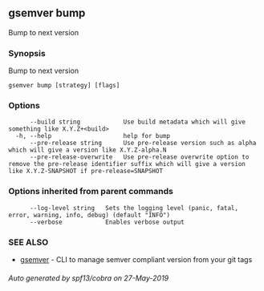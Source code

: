 ## gsemver bump

Bump to next version

### Synopsis

Bump to next version

```
gsemver bump [strategy] [flags]
```

### Options

```
      --build string            Use build metadata which will give something like X.Y.Z+<build>
  -h, --help                    help for bump
      --pre-release string      Use pre-release version such as alpha which will give a version like X.Y.Z-alpha.N
      --pre-release-overwrite   Use pre-release overwrite option to remove the pre-release identifier suffix which will give a version like X.Y.Z-SNAPSHOT if pre-release=SNAPSHOT
```

### Options inherited from parent commands

```
      --log-level string   Sets the logging level (panic, fatal, error, warning, info, debug) (default "INFO")
      --verbose            Enables verbose output
```

### SEE ALSO

* [gsemver](gsemver.md)	 - CLI to manage semver compliant version from your git tags

###### Auto generated by spf13/cobra on 27-May-2019
